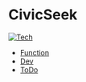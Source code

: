 # CivicSeek

[![Tech](https://skillicons.dev/icons?i=html,css,js,py,django,sqlite&perline=3)](https://skillicons.dev)
- [Function](https://github.com/yoshiyuki-140/CivicSeek/discussions/18)
- [Dev](./README_dev.md)
- [ToDo](https://github.com/users/yoshiyuki-140/projects/6/views/2)
